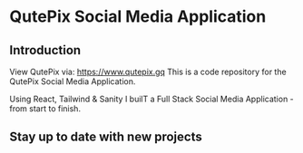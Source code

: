 #   QutePix Social Media Application
## Introduction
View QutePix via: https://www.qutepix.gq
This is a code repository for the QutePix Social Media Application.

Using React, Tailwind & Sanity I builT a Full Stack Social Media Application - from start to finish.

## Stay up to date with new projects

